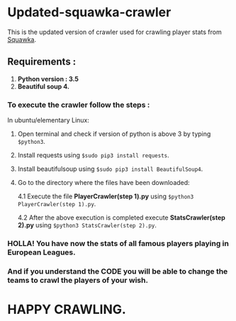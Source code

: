 # Updated-squawka-crawler
This is the updated version of crawler used for crawling player stats from [Squawka](http://www.squawka.com/news/).

## Requirements :

1. **Python version : 3.5**
2. **Beautiful soup 4.**

### To execute the crawler follow the steps :
 
In ubuntu/elementary Linux:
1. Open terminal and check if version of python is above 3 by typing `$python3`.

2. Install requests using `$sudo pip3 install requests`.

3. Install beautifulsoup using `$sudo pip3 install BeautifulSoup4`.

4. Go to the directory where the files have been downloaded:

   4.1 Execute the file **PlayerCrawler(step 1).py** using `$python3 PlayerCrawler(step 1).py`.

   4.2 After the above execution is completed execute **StatsCrawler(step 2).py** using `$python3 StatsCrawler(step 2).py`.
  
### HOLLA! You have now the stats of all famous players playing in European Leagues.
### And if you understand the **CODE** you will be able to change the teams to crawl the players of your wish.

# HAPPY CRAWLING.
